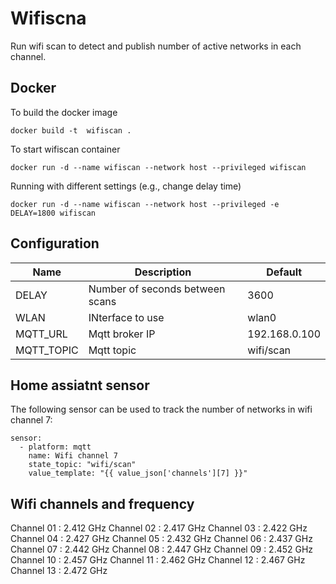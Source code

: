 # Wifiscna

Run wifi scan to detect and publish number of active networks in each channel.

## Docker

To build the docker image

```
docker build -t  wifiscan .
```

To start wifiscan container

```
docker run -d --name wifiscan --network host --privileged wifiscan
```

Running with different settings (e.g., change delay time)

```
docker run -d --name wifiscan --network host --privileged -e DELAY=1800 wifiscan
```

## Configuration

Name | Description | Default
---|---|---
DELAY | Number of seconds between scans | 3600
WLAN | INterface to use | wlan0
MQTT_URL | Mqtt broker IP | 192.168.0.100
MQTT_TOPIC | Mqtt topic | wifi/scan

## Home assiatnt sensor

The following sensor can be used to track the number of networks in wifi channel 7:

```
sensor:
  - platform: mqtt
    name: Wifi channel 7
    state_topic: "wifi/scan"
    value_template: "{{ value_json['channels'][7] }}"
```

## Wifi channels and frequency

Channel 01 : 2.412 GHz
Channel 02 : 2.417 GHz
Channel 03 : 2.422 GHz
Channel 04 : 2.427 GHz
Channel 05 : 2.432 GHz
Channel 06 : 2.437 GHz
Channel 07 : 2.442 GHz
Channel 08 : 2.447 GHz
Channel 09 : 2.452 GHz
Channel 10 : 2.457 GHz
Channel 11 : 2.462 GHz
Channel 12 : 2.467 GHz
Channel 13 : 2.472 GHz